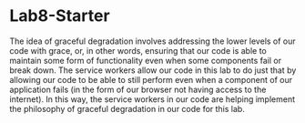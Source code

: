 # Lab8-Starter

The idea of graceful degradation involves addressing the lower levels of our code with grace, or, in other words, ensuring that our code is able to maintain some form of functionality even when some components fail or break down. The service workers allow our code in this lab to do just that by allowing our code to be able to still perform even when a component of our application fails (in the form of our browser not having access to the internet). In this way, the service workers in our code are helping implement the philosophy of graceful degradation in our code for this lab.